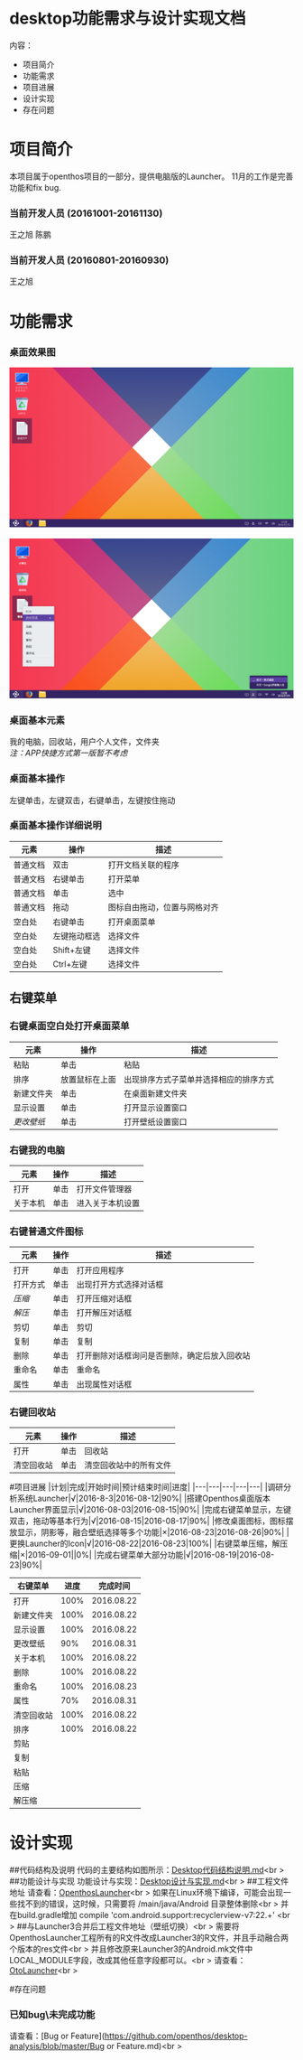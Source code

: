 # desktop功能需求与设计实现文档
内容：

- 项目简介
- 功能需求
- 项目进展
- 设计实现
- 存在问题


# 项目简介
本项目属于openthos项目的一部分，提供电脑版的Launcher。
11月的工作是完善功能和fix bug.

### 当前开发人员 (20161001-20161130)
王之旭 陈鹏

### 当前开发人员 (20160801-20160930)
王之旭

# 功能需求
### 桌面效果图
![2016-08-22效果图](image/Launcher-2016-08-22.png)
<br />  
![2016-08-10效果图](image/Launcher-2016-08-10.png)
<br />

### 桌面基本元素
我的电脑，回收站，用户个人文件，文件夹<br />*注：APP快捷方式第一版暂不考虑*



### 桌面基本操作
左键单击，左键双击，右键单击，左键按住拖动

### 桌面基本操作详细说明
|元素|操作|描述|
|---|---|---|
|普通文档|双击|打开文档关联的程序
|普通文档|右键单击|打开菜单
|普通文档|单击|选中
|普通文档|拖动|图标自由拖动，位置与网格对齐
|空白处|右键单击|打开桌面菜单
|空白处|左键拖动框选|选择文件
|空白处|Shift+左键|选择文件
|空白处|Ctrl+左键|选择文件

## 右键菜单
### 右键桌面空白处打开桌面菜单
|元素|操作|描述|
|---|---|---|
|粘贴|单击|粘贴|
|排序|放置鼠标在上面|出现排序方式子菜单并选择相应的排序方式|
|新建文件夹|单击|在桌面新建文件夹|
|显示设置|单击|打开显示设置窗口|
|*更改壁纸*|单击|打开壁纸设置窗口|

### 右键我的电脑
|元素|操作|描述|
|---|---|---|
|打开|单击|打开文件管理器
|关于本机|单击|进入关于本机设置

### 右键普通文件图标
|元素|操作|描述|
|---|---|---|
|打开|单击|打开应用程序
|打开方式|单击|出现打开方式选择对话框
|*压缩*|单击|打开压缩对话框
|*解压*|单击|打开解压对话框
|剪切|单击|剪切
|复制|单击|复制
|删除|单击|打开删除对话框询问是否删除，确定后放入回收站
|重命名|单击|重命名
|属性|单击|出现属性对话框

### 右键回收站
|元素|操作|描述|
|---|---|---|
|打开|单击|回收站
|清空回收站|单击|清空回收站中的所有文件

#项目进展
|计划|完成|开始时间|预计结束时间|进度|
|---|---|---|---|---|
|调研分析系统Launcher|√|2016-8-3|2016-08-12|90%|
|搭建Openthos桌面版本Launcher界面显示|√|2016-08-03|2016-08-15|90%|
|完成右键菜单显示，左键双击，拖动等基本行为|√|2016-08-15|2016-08-17|90%|
|修改桌面图标，图标摆放显示，阴影等，融合壁纸选择等多个功能|×|2016-08-23|2016-08-26|90%|
|更换Launcher的Icon|√|2016-08-22|2016-08-23|100%|
|右键菜单压缩，解压缩|×|2016-09-01||0%|
|完成右键菜单大部分功能|√|2016-08-19|2016-08-23|90%|

|右键菜单|进度|完成时间|
|---|---|---|
|打开|100%|2016.08.22|
|新建文件夹|100%|2016.08.22|
|显示设置|100%|2016.08.22|
|更改壁纸|90%|2016.08.31|
|关于本机|100%|2016.08.22|
|删除|100%|2016.08.22|
|重命名|100%|2016.08.23|
|属性|70%|2016.08.31|
|清空回收站|100%|2016.08.22|
|排序|100%|2016.08.22|
|剪贴|||
|复制|||
|粘贴|||
|压缩|||
|解压缩|||

# 设计实现
##代码结构及说明
代码的主要结构如图所示：[Desktop代码结构说明.md](https://github.com/openthos/desktop-analysis/blob/master/doc/Desktop代码结构说明.md)<br \>
##功能设计与实现
功能设计与实现：[Desktop设计与实现.md](https://github.com/openthos/desktop-analysis/blob/master/doc/Desktop设计与实现.md)<br \>
##工程文件地址
请查看：[OpenthosLauncher](https://github.com/openthos/desktop-analysis/tree/master/OpenthosLauncher)<br \>
如果在Linux环境下编译，可能会出现一些找不到的错误，这时候，只需要将 /main/java/Android 目录整体删除<br \>
并在build.gradle增加   compile 'com.android.support:recyclerview-v7:22.+' <br \>
##与Launcher3合并后工程文件地址（壁纸切换）<br \>
需要将OpenthosLauncher工程所有的R文件改成Launcher3的R文件，并且手动融合两个版本的res文件<br \>
并且修改原来Launcher3的Android.mk文件中LOCAL_MODULE字段，改成其他任意字段都可以。<br \>
请查看：[OtoLauncher](https://github.com/openthos/desktop-analysis/tree/master/OtoLauncher)<br \>

#存在问题
### 已知bug\未完成功能

请查看：[Bug or Feature](https://github.com/openthos/desktop-analysis/blob/master/Bug or Feature.md)<br \>

